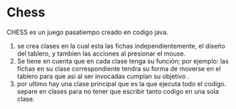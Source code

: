 

# Chess
CHESS es un juego  pasatiempo  creado en codigo java.
1) se crea  clases  en la cual esta las fichas  independientemente,  el diseño del tablero,  y tambien las acciones al presionar el mouse.
2)  Se tiene en cuenta que en cada clase tenga  su función; por ejemplo:  las fichas en su clase correspondiente tendra su forma de moverse en el tablero para que asi al ser invocadas cumplan su objetivo .
3)  por ultimo hay una clase principal que es la que ejecuta  todo el codigo. separe en clases para no tener que escribir tanto codigo en una sola clase.

<div id="jol" lign="center">
  <ima src="https://i.gifer.com/origin/dd/dde3df5b5ffbd3b3cde0715f2854b2ec.gif" width="500" higth="250"
  </div>
